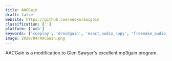 ```yaml
---
title: AACGain
draft: false 
website: https://github.com/mecke/aacgain
classification: ['']
platform: ['Web']
keywords: ['cueplay', 'droidgain', 'exact_audio_copy', 'freemake_audio_converter', 'gnac', 'k3b', 'mp3_normalizer', 'mp3gain', 'mp3gain_express', 'normalize', 'qmp3gain', 'qtgain', 'sound_normalizer', 'taudioconverter', 'easymp3gain', 'soundkonverter', 'wxmp3gain']
image: 2020/04/AACGain.png
---
```

AACGain is a modification to Glen Sawyer's excellent mp3gain program.